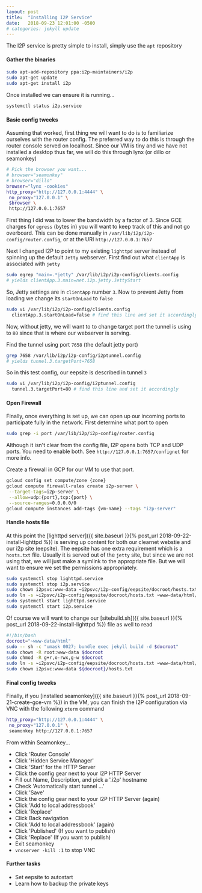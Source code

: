 ```yaml
---
layout: post
title:  "Installing I2P Service"
date:   2018-09-23 12:01:00 -0500
# categories: jekyll update
---
```


The I2P service is pretty simple to install, simply use the `apt` repository

#### Gather the binaries

```bash
sudo apt-add-repository ppa:i2p-maintainers/i2p
sudo apt-get update
sudo apt-get install i2p
```

Once installed we can ensure it is running...
```bash
systemctl status i2p.service
```

#### Basic config tweeks

Assuming that worked, first thing we will want to do is to familiarize ourselves with the router config.  The preferred way to do this is through the router console served on localhost.  Since our VM is tiny and we have not installed a desktop thus far, we will do this through lynx (or dillo or seamonkey)

```bash
# Pick the browser you want...
# browser="seamonkey"
# browser="dillo"
browser="lynx -cookies"
http_proxy="http://127.0.0.1:4444" \
 no_proxy="127.0.0.1" \
 $browser \
 http://127.0.0.1:7657
```

First thing I did was to lower the bandwidth by a factor of 3.  Since GCE charges for `egress` (bytes in) you will want to keep track of this and not go overboard.  This can be done manually in `/var/lib/i2p/i2p-config/router.config`, or at the URI `http://127.0.0.1:7657`

Next I changed I2P to point to my existing `lighttpd` server instead of spinning up the default `Jetty` webserver.  First find out what `clientApp` is associated with `jetty`

```bash
sudo egrep "main=.*jetty" /var/lib/i2p/i2p-config/clients.config
# yields clientApp.3.main=net.i2p.jetty.JettyStart
```

So, Jetty settings are in `clientApp` number `3`.  Now to prevent Jetty from loading we change its `startOnLoad` to `false`

```bash
sudo vi /var/lib/i2p/i2p-config/clients.config
  clientApp.3.startOnLoad=false # find this line and set it accordingly
```

Now, without jetty, we will want to to change target port the tunnel is using to `80` since that is where our webserver is serving.

Find the tunnel using port `7658` (the default jetty port)

```bash
grep 7658 /var/lib/i2p/i2p-config/i2ptunnel.config
# yields tunnel.3.targetPort=7658
```

So in this test config, our eepsite is described in tunnel `3`

```bash
sudo vi /var/lib/i2p/i2p-config/i2ptunnel.config
  tunnel.3.targetPort=80 # find this line and set it accordingly
```

#### Open Firewall

Finally, once everything is set up, we can open up our incoming ports to participate fully in the network.  First determine what port to open
```bash
sudo grep -i port /var/lib/i2p/i2p-config/router.config
```

Although it isn't clear from the config file, I2P opens both TCP and UDP ports.  You need to enable both.  See `http://127.0.0.1:7657/confignet` for more info.

Create a firewall in GCP for our VM to use that port.
```bash
gcloud config set compute/zone {zone}
gcloud compute firewall-rules create i2p-server \
 --target-tags=i2p-server \
 --allow=udp:{port},tcp:{port} \
 --source-ranges=0.0.0.0/0
gcloud compute instances add-tags {vm-name} --tags "i2p-server"
```

#### Handle hosts file

At this point the [lighttpd server]({{ site.baseurl }}{% post_url 2018-09-22-install-lighttpd %}) is serving up content for both our clearnet webstie and our i2p site (eepsite).  The eepsite has one extra requirement which is a `hosts.txt` file.  Usually it is served out of the `jetty` site, but since we are not using that, we will just make a symlink to the appropriate file.  But we will want to ensure we set the permissions appropriately.

```bash
sudo systemctl stop lighttpd.service
sudo systemctl stop i2p.service
sudo chown i2psvc:www-data ~i2psvc/i2p-config/eepsite/docroot/hosts.txt
sudo ln -s ~i2psvc/i2p-config/eepsite/docroot/hosts.txt ~www-data/html/hosts.txt
sudo systemctl start lighttpd.service
sudo systemctl start i2p.service
```

Of course we will want to change our [sitebuild.sh]({{ site.baseurl }}{% post_url 2018-09-22-install-lighttpd %}) file as well to read
```bash
#!/bin/bash
docroot="~www-data/html"
sudo -- sh -c "umask 0027; bundle exec jekyll build -d $docroot"
sudo chown -R root:www-data $docroot
sudo chmod -R g+r,o-rwx,g-w $docroot
sudo ln -s ~i2psvc/i2p-config/eepsite/docroot/hosts.txt ~www-data/html/hosts.txt
sudo chown i2psvc:www-data ${docroot}/hosts.txt
```

#### Final config tweeks

Finally, if you [installed seamonkey]({{ site.baseurl }}{% post_url 2018-09-21-create-gce-vm %}) in the VM, you can finish the I2P configuration via VNC with the following `xterm` command
```bash
http_proxy="http://127.0.0.1:4444" \
 no_proxy="127.0.0.1" \
 seamonkey http://127.0.0.1:7657
```

From within Seamonkey...

* Click 'Router Console'
* Click 'Hidden Service Manager'
* Click 'Start' for the HTTP Server
* Click the config gear next to your I2P HTTP Server
* Fill out Name, Description, and pick a '.i2p' hostname
* Check 'Automatically start tunnel ...'
* Click 'Save'
* Click the config gear next to your I2P HTTP Server (again)
* Click 'Add to local addressbook'
* Click 'Replace'
* Click Back navigation
* Click 'Add to local addressbook' (again)
* Click 'Published' (If you want to publish)
* Click 'Replace' (If you want to publish)
* Exit seamonkey
* `vncserver -kill :1` to stop VNC

#### Further tasks

* Set eepsite to autostart
* Learn how to backup the private keys

<!--
todo
https://www.reddit.com/r/i2p/comments/3l2xb1/website_and_domain_backup/cva3yzv/
https://www.reddit.com/r/i2p/comments/9ocrx0/
-->